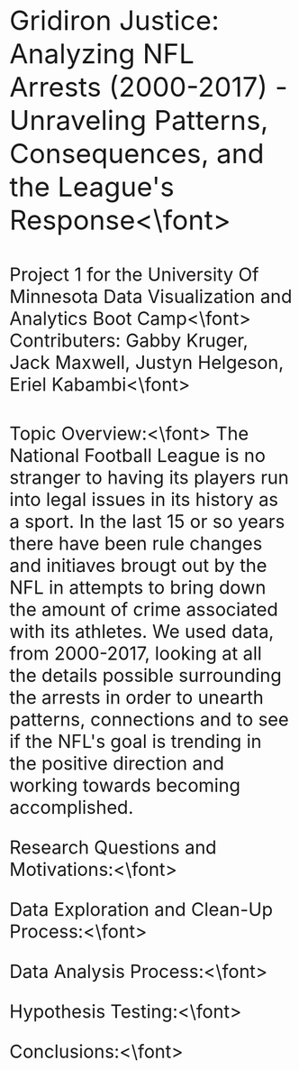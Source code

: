 <font size="7">Gridiron Justice: Analyzing NFL Arrests (2000-2017) - Unraveling Patterns, Consequences, and the League's Response<\font>

<font size="6"> Project 1 for the University Of Minnesota Data Visualization and Analytics Boot Camp<\font>
<font size="6"> Contributers: Gabby Kruger, Jack Maxwell, Justyn Helgeson, Eriel Kabambi<\font>

<font size="6">Topic Overview:<\font>
The National Football League is no stranger to having its players run into legal issues in its history as a sport. In the last 15 or so years there have been rule changes and initiaves brougt out by the NFL in attempts to bring down the amount of crime associated with its athletes. We used data, from 2000-2017, looking at all the details possible surrounding the arrests in order to unearth patterns, connections and to see if the NFL's goal is trending in the positive direction and working towards becoming accomplished. 

<font size="6">Research Questions and Motivations:<\font>

<font size="6">Data Exploration and Clean-Up Process:<\font>


<font size="6">Data Analysis Process:<\font>


<font size="6">Hypothesis Testing:<\font>

<font size="6">Conclusions:<\font>
